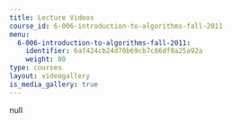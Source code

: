 ```yaml
---
title: Lecture Videos
course_id: 6-006-introduction-to-algorithms-fall-2011
menu:
  6-006-introduction-to-algorithms-fall-2011:
    identifier: 6af424cb24d70b69cb7c86df8a25a92a
    weight: 80
type: courses
layout: videogallery
is_media_gallery: true
---
```

null